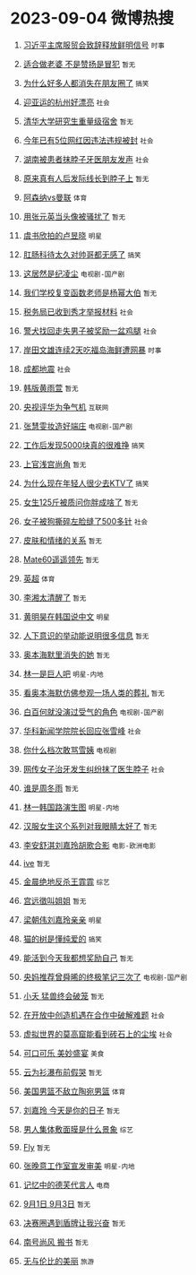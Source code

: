 # 2023-09-04 微博热搜 
1. [习近平主席服贸会致辞释放鲜明信号](https://m.weibo.cn/search?containerid=100103type%3D1%26t%3D10%26q%3D%23%E4%B9%A0%E8%BF%91%E5%B9%B3%E4%B8%BB%E5%B8%AD%E6%9C%8D%E8%B4%B8%E4%BC%9A%E8%87%B4%E8%BE%9E%E9%87%8A%E6%94%BE%E9%B2%9C%E6%98%8E%E4%BF%A1%E5%8F%B7%23&stream_entry_id=51&isnewpage=1&extparam=seat%3D1%26filter_type%3Drealtimehot%26dgr%3D0%26pos%3D0%26stream_entry_id%3D51%26c_type%3D51%26cate%3D10103%26display_time%3D1693765250%26pre_seqid%3D169376525073202721695&luicode=10000011&lfid=106003type%3D25%26t%3D3%26disable_hot%3D1%26filter_type%3Drealtimehot) `时事` 

2. [适合做老婆 不是赞扬是冒犯](https://m.weibo.cn/search?containerid=100103type%3D1%26t%3D10%26q%3D%E9%80%82%E5%90%88%E5%81%9A%E8%80%81%E5%A9%86+%E4%B8%8D%E6%98%AF%E8%B5%9E%E6%89%AC%E6%98%AF%E5%86%92%E7%8A%AF&stream_entry_id=31&isnewpage=1&extparam=seat%3D1%26filter_type%3Drealtimehot%26lcate%3D5001%26realpos%3D1%26c_type%3D31%26q%3D%25E9%2580%2582%25E5%2590%2588%25E5%2581%259A%25E8%2580%2581%25E5%25A9%2586%2520%25E4%25B8%258D%25E6%2598%25AF%25E8%25B5%259E%25E6%2589%25AC%25E6%2598%25AF%25E5%2586%2592%25E7%258A%25AF%26cate%3D5001%26dgr%3D0%26flag%3D2%26stream_entry_id%3D31%26pos%3D0%26band_rank%3D1%26display_time%3D1693765250%26pre_seqid%3D169376525073202721695&luicode=10000011&lfid=106003type%3D25%26t%3D3%26disable_hot%3D1%26filter_type%3Drealtimehot) `暂无` 

3. [为什么好多人都消失在朋友圈了](https://m.weibo.cn/search?containerid=100103type%3D1%26t%3D10%26q%3D%23%E4%B8%BA%E4%BB%80%E4%B9%88%E5%A5%BD%E5%A4%9A%E4%BA%BA%E9%83%BD%E6%B6%88%E5%A4%B1%E5%9C%A8%E6%9C%8B%E5%8F%8B%E5%9C%88%E4%BA%86%23&stream_entry_id=31&isnewpage=1&extparam=seat%3D1%26filter_type%3Drealtimehot%26lcate%3D5001%26realpos%3D2%26c_type%3D31%26q%3D%2523%25E4%25B8%25BA%25E4%25BB%2580%25E4%25B9%2588%25E5%25A5%25BD%25E5%25A4%259A%25E4%25BA%25BA%25E9%2583%25BD%25E6%25B6%2588%25E5%25A4%25B1%25E5%259C%25A8%25E6%259C%258B%25E5%258F%258B%25E5%259C%2588%25E4%25BA%2586%2523%26cate%3D5001%26dgr%3D0%26flag%3D2%26stream_entry_id%3D31%26pos%3D1%26band_rank%3D2%26display_time%3D1693765250%26pre_seqid%3D169376525073202721695&luicode=10000011&lfid=106003type%3D25%26t%3D3%26disable_hot%3D1%26filter_type%3Drealtimehot) `搞笑` 

4. [迎亚运的杭州好漂亮](https://m.weibo.cn/search?containerid=100103type%3D1%26t%3D10%26q%3D%23%E8%BF%8E%E4%BA%9A%E8%BF%90%E7%9A%84%E6%9D%AD%E5%B7%9E%E5%A5%BD%E6%BC%82%E4%BA%AE%23&stream_entry_id=31&isnewpage=1&extparam=seat%3D1%26filter_type%3Drealtimehot%26lcate%3D5001%26realpos%3D3%26c_type%3D31%26q%3D%2523%25E8%25BF%258E%25E4%25BA%259A%25E8%25BF%2590%25E7%259A%2584%25E6%259D%25AD%25E5%25B7%259E%25E5%25A5%25BD%25E6%25BC%2582%25E4%25BA%25AE%2523%26cate%3D5001%26dgr%3D0%26flag%3D0%26stream_entry_id%3D31%26pos%3D2%26band_rank%3D3%26display_time%3D1693765250%26pre_seqid%3D169376525073202721695&luicode=10000011&lfid=106003type%3D25%26t%3D3%26disable_hot%3D1%26filter_type%3Drealtimehot) `社会` 

5. [清华大学研究生重量级宿舍](https://m.weibo.cn/search?containerid=100103type%3D1%26t%3D10%26q%3D%E6%B8%85%E5%8D%8E%E5%A4%A7%E5%AD%A6%E7%A0%94%E7%A9%B6%E7%94%9F%E9%87%8D%E9%87%8F%E7%BA%A7%E5%AE%BF%E8%88%8D&stream_entry_id=31&isnewpage=1&extparam=seat%3D1%26filter_type%3Drealtimehot%26lcate%3D5001%26realpos%3D4%26c_type%3D31%26q%3D%25E6%25B8%2585%25E5%258D%258E%25E5%25A4%25A7%25E5%25AD%25A6%25E7%25A0%2594%25E7%25A9%25B6%25E7%2594%259F%25E9%2587%258D%25E9%2587%258F%25E7%25BA%25A7%25E5%25AE%25BF%25E8%2588%258D%26cate%3D5001%26dgr%3D0%26flag%3D0%26stream_entry_id%3D31%26pos%3D3%26band_rank%3D4%26display_time%3D1693765250%26pre_seqid%3D169376525073202721695&luicode=10000011&lfid=106003type%3D25%26t%3D3%26disable_hot%3D1%26filter_type%3Drealtimehot) `暂无` 

6. [今年已有5位网红因违法违规被封](https://m.weibo.cn/search?containerid=100103type%3D1%26t%3D10%26q%3D%23%E4%BB%8A%E5%B9%B4%E5%B7%B2%E6%9C%895%E4%BD%8D%E7%BD%91%E7%BA%A2%E5%9B%A0%E8%BF%9D%E6%B3%95%E8%BF%9D%E8%A7%84%E8%A2%AB%E5%B0%81%23&stream_entry_id=31&isnewpage=1&extparam=seat%3D1%26filter_type%3Drealtimehot%26lcate%3D5001%26realpos%3D5%26c_type%3D31%26q%3D%2523%25E4%25BB%258A%25E5%25B9%25B4%25E5%25B7%25B2%25E6%259C%25895%25E4%25BD%258D%25E7%25BD%2591%25E7%25BA%25A2%25E5%259B%25A0%25E8%25BF%259D%25E6%25B3%2595%25E8%25BF%259D%25E8%25A7%2584%25E8%25A2%25AB%25E5%25B0%2581%2523%26cate%3D5001%26dgr%3D0%26flag%3D2%26stream_entry_id%3D31%26pos%3D4%26band_rank%3D5%26display_time%3D1693765250%26pre_seqid%3D169376525073202721695&luicode=10000011&lfid=106003type%3D25%26t%3D3%26disable_hot%3D1%26filter_type%3Drealtimehot) `社会` 

7. [湖南被患者抹脖子牙医朋友发声](https://m.weibo.cn/search?containerid=100103type%3D1%26t%3D10%26q%3D%23%E6%B9%96%E5%8D%97%E8%A2%AB%E6%82%A3%E8%80%85%E6%8A%B9%E8%84%96%E5%AD%90%E7%89%99%E5%8C%BB%E6%9C%8B%E5%8F%8B%E5%8F%91%E5%A3%B0%23&stream_entry_id=31&isnewpage=1&extparam=seat%3D1%26filter_type%3Drealtimehot%26lcate%3D5001%26realpos%3D6%26c_type%3D31%26q%3D%2523%25E6%25B9%2596%25E5%258D%2597%25E8%25A2%25AB%25E6%2582%25A3%25E8%2580%2585%25E6%258A%25B9%25E8%2584%2596%25E5%25AD%2590%25E7%2589%2599%25E5%258C%25BB%25E6%259C%258B%25E5%258F%258B%25E5%258F%2591%25E5%25A3%25B0%2523%26cate%3D5001%26dgr%3D0%26flag%3D0%26stream_entry_id%3D31%26pos%3D5%26band_rank%3D6%26display_time%3D1693765250%26pre_seqid%3D169376525073202721695&luicode=10000011&lfid=106003type%3D25%26t%3D3%26disable_hot%3D1%26filter_type%3Drealtimehot) `社会` 

8. [原来真有人后发际线长到脖子上](https://m.weibo.cn/search?containerid=100103type%3D1%26t%3D10%26q%3D%E5%8E%9F%E6%9D%A5%E7%9C%9F%E6%9C%89%E4%BA%BA%E5%90%8E%E5%8F%91%E9%99%85%E7%BA%BF%E9%95%BF%E5%88%B0%E8%84%96%E5%AD%90%E4%B8%8A&stream_entry_id=31&isnewpage=1&extparam=seat%3D1%26filter_type%3Drealtimehot%26lcate%3D5001%26realpos%3D7%26c_type%3D31%26q%3D%25E5%258E%259F%25E6%259D%25A5%25E7%259C%259F%25E6%259C%2589%25E4%25BA%25BA%25E5%2590%258E%25E5%258F%2591%25E9%2599%2585%25E7%25BA%25BF%25E9%2595%25BF%25E5%2588%25B0%25E8%2584%2596%25E5%25AD%2590%25E4%25B8%258A%26cate%3D5001%26dgr%3D0%26flag%3D0%26stream_entry_id%3D31%26pos%3D6%26band_rank%3D7%26display_time%3D1693765250%26pre_seqid%3D169376525073202721695&luicode=10000011&lfid=106003type%3D25%26t%3D3%26disable_hot%3D1%26filter_type%3Drealtimehot) `暂无` 

9. [阿森纳vs曼联](https://m.weibo.cn/search?containerid=100103type%3D1%26t%3D10%26q%3D%23%E9%98%BF%E6%A3%AE%E7%BA%B3vs%E6%9B%BC%E8%81%94%23&stream_entry_id=31&isnewpage=1&extparam=seat%3D1%26filter_type%3Drealtimehot%26lcate%3D5001%26realpos%3D8%26c_type%3D31%26q%3D%2523%25E9%2598%25BF%25E6%25A3%25AE%25E7%25BA%25B3vs%25E6%259B%25BC%25E8%2581%2594%2523%26cate%3D5001%26dgr%3D0%26flag%3D16%26stream_entry_id%3D31%26pos%3D7%26band_rank%3D8%26display_time%3D1693765250%26pre_seqid%3D169376525073202721695&luicode=10000011&lfid=106003type%3D25%26t%3D3%26disable_hot%3D1%26filter_type%3Drealtimehot) `体育` 

10. [用张元英当头像被骚扰了](https://m.weibo.cn/search?containerid=100103type%3D1%26t%3D10%26q%3D%E7%94%A8%E5%BC%A0%E5%85%83%E8%8B%B1%E5%BD%93%E5%A4%B4%E5%83%8F%E8%A2%AB%E9%AA%9A%E6%89%B0%E4%BA%86&stream_entry_id=31&isnewpage=1&extparam=seat%3D1%26filter_type%3Drealtimehot%26lcate%3D5001%26realpos%3D9%26c_type%3D31%26q%3D%25E7%2594%25A8%25E5%25BC%25A0%25E5%2585%2583%25E8%258B%25B1%25E5%25BD%2593%25E5%25A4%25B4%25E5%2583%258F%25E8%25A2%25AB%25E9%25AA%259A%25E6%2589%25B0%25E4%25BA%2586%26cate%3D5001%26dgr%3D0%26flag%3D0%26stream_entry_id%3D31%26pos%3D8%26band_rank%3D9%26display_time%3D1693765250%26pre_seqid%3D169376525073202721695&luicode=10000011&lfid=106003type%3D25%26t%3D3%26disable_hot%3D1%26filter_type%3Drealtimehot) `暂无` 

11. [虞书欣拍的卢昱晓](https://m.weibo.cn/search?containerid=100103type%3D1%26t%3D10%26q%3D%23%E8%99%9E%E4%B9%A6%E6%AC%A3%E6%8B%8D%E7%9A%84%E5%8D%A2%E6%98%B1%E6%99%93%23&stream_entry_id=31&isnewpage=1&extparam=seat%3D1%26filter_type%3Drealtimehot%26lcate%3D5001%26realpos%3D10%26c_type%3D31%26q%3D%2523%25E8%2599%259E%25E4%25B9%25A6%25E6%25AC%25A3%25E6%258B%258D%25E7%259A%2584%25E5%258D%25A2%25E6%2598%25B1%25E6%2599%2593%2523%26cate%3D5001%26dgr%3D0%26flag%3D0%26stream_entry_id%3D31%26pos%3D9%26band_rank%3D10%26display_time%3D1693765250%26pre_seqid%3D169376525073202721695&luicode=10000011&lfid=106003type%3D25%26t%3D3%26disable_hot%3D1%26filter_type%3Drealtimehot) `明星` 

12. [肛肠科待太久对帅哥都无感了](https://m.weibo.cn/search?containerid=100103type%3D1%26t%3D10%26q%3D%23%E8%82%9B%E8%82%A0%E7%A7%91%E5%BE%85%E5%A4%AA%E4%B9%85%E5%AF%B9%E5%B8%85%E5%93%A5%E9%83%BD%E6%97%A0%E6%84%9F%E4%BA%86%23&stream_entry_id=31&isnewpage=1&extparam=seat%3D1%26filter_type%3Drealtimehot%26lcate%3D5001%26realpos%3D11%26c_type%3D31%26q%3D%2523%25E8%2582%259B%25E8%2582%25A0%25E7%25A7%2591%25E5%25BE%2585%25E5%25A4%25AA%25E4%25B9%2585%25E5%25AF%25B9%25E5%25B8%2585%25E5%2593%25A5%25E9%2583%25BD%25E6%2597%25A0%25E6%2584%259F%25E4%25BA%2586%2523%26cate%3D5001%26dgr%3D0%26flag%3D2%26stream_entry_id%3D31%26pos%3D10%26band_rank%3D11%26display_time%3D1693765250%26pre_seqid%3D169376525073202721695&luicode=10000011&lfid=106003type%3D25%26t%3D3%26disable_hot%3D1%26filter_type%3Drealtimehot) `搞笑` 

13. [这居然是纪凌尘](https://m.weibo.cn/search?containerid=100103type%3D1%26t%3D10%26q%3D%23%E8%BF%99%E5%B1%85%E7%84%B6%E6%98%AF%E7%BA%AA%E5%87%8C%E5%B0%98%23&stream_entry_id=31&isnewpage=1&extparam=seat%3D1%26filter_type%3Drealtimehot%26lcate%3D5001%26realpos%3D12%26c_type%3D31%26q%3D%2523%25E8%25BF%2599%25E5%25B1%2585%25E7%2584%25B6%25E6%2598%25AF%25E7%25BA%25AA%25E5%2587%258C%25E5%25B0%2598%2523%26cate%3D5001%26dgr%3D0%26flag%3D2%26stream_entry_id%3D31%26pos%3D11%26band_rank%3D12%26display_time%3D1693765250%26pre_seqid%3D169376525073202721695&luicode=10000011&lfid=106003type%3D25%26t%3D3%26disable_hot%3D1%26filter_type%3Drealtimehot) `电视剧-国产剧` 

14. [我们学校复变函数老师是杨幂大伯](https://m.weibo.cn/search?containerid=100103type%3D1%26t%3D10%26q%3D%E6%88%91%E4%BB%AC%E5%AD%A6%E6%A0%A1%E5%A4%8D%E5%8F%98%E5%87%BD%E6%95%B0%E8%80%81%E5%B8%88%E6%98%AF%E6%9D%A8%E5%B9%82%E5%A4%A7%E4%BC%AF&stream_entry_id=31&isnewpage=1&extparam=seat%3D1%26filter_type%3Drealtimehot%26lcate%3D5001%26realpos%3D13%26c_type%3D31%26q%3D%25E6%2588%2591%25E4%25BB%25AC%25E5%25AD%25A6%25E6%25A0%25A1%25E5%25A4%258D%25E5%258F%2598%25E5%2587%25BD%25E6%2595%25B0%25E8%2580%2581%25E5%25B8%2588%25E6%2598%25AF%25E6%259D%25A8%25E5%25B9%2582%25E5%25A4%25A7%25E4%25BC%25AF%26cate%3D5001%26dgr%3D0%26flag%3D2%26stream_entry_id%3D31%26pos%3D12%26band_rank%3D13%26display_time%3D1693765250%26pre_seqid%3D169376525073202721695&luicode=10000011&lfid=106003type%3D25%26t%3D3%26disable_hot%3D1%26filter_type%3Drealtimehot) `暂无` 

15. [税务局已收到秀才举报材料](https://m.weibo.cn/search?containerid=100103type%3D1%26t%3D10%26q%3D%23%E7%A8%8E%E5%8A%A1%E5%B1%80%E5%B7%B2%E6%94%B6%E5%88%B0%E7%A7%80%E6%89%8D%E4%B8%BE%E6%8A%A5%E6%9D%90%E6%96%99%23&stream_entry_id=31&isnewpage=1&extparam=seat%3D1%26filter_type%3Drealtimehot%26lcate%3D5001%26realpos%3D14%26c_type%3D31%26q%3D%2523%25E7%25A8%258E%25E5%258A%25A1%25E5%25B1%2580%25E5%25B7%25B2%25E6%2594%25B6%25E5%2588%25B0%25E7%25A7%2580%25E6%2589%258D%25E4%25B8%25BE%25E6%258A%25A5%25E6%259D%2590%25E6%2596%2599%2523%26cate%3D5001%26dgr%3D0%26flag%3D0%26stream_entry_id%3D31%26pos%3D13%26band_rank%3D14%26display_time%3D1693765250%26pre_seqid%3D169376525073202721695&luicode=10000011&lfid=106003type%3D25%26t%3D3%26disable_hot%3D1%26filter_type%3Drealtimehot) `社会` 

16. [警犬找回走失男子被奖励一盆鸡腿](https://m.weibo.cn/search?containerid=100103type%3D1%26t%3D10%26q%3D%23%E8%AD%A6%E7%8A%AC%E6%89%BE%E5%9B%9E%E8%B5%B0%E5%A4%B1%E7%94%B7%E5%AD%90%E8%A2%AB%E5%A5%96%E5%8A%B1%E4%B8%80%E7%9B%86%E9%B8%A1%E8%85%BF%23&stream_entry_id=31&isnewpage=1&extparam=seat%3D1%26filter_type%3Drealtimehot%26lcate%3D5001%26realpos%3D15%26c_type%3D31%26q%3D%2523%25E8%25AD%25A6%25E7%258A%25AC%25E6%2589%25BE%25E5%259B%259E%25E8%25B5%25B0%25E5%25A4%25B1%25E7%2594%25B7%25E5%25AD%2590%25E8%25A2%25AB%25E5%25A5%2596%25E5%258A%25B1%25E4%25B8%2580%25E7%259B%2586%25E9%25B8%25A1%25E8%2585%25BF%2523%26cate%3D5001%26dgr%3D0%26flag%3D32768%26stream_entry_id%3D31%26pos%3D14%26band_rank%3D15%26display_time%3D1693765250%26pre_seqid%3D169376525073202721695&luicode=10000011&lfid=106003type%3D25%26t%3D3%26disable_hot%3D1%26filter_type%3Drealtimehot) `社会` 

17. [岸田文雄连续2天吃福岛海鲜遭网暴](https://m.weibo.cn/search?containerid=100103type%3D1%26t%3D10%26q%3D%23%E5%B2%B8%E7%94%B0%E6%96%87%E9%9B%84%E8%BF%9E%E7%BB%AD2%E5%A4%A9%E5%90%83%E7%A6%8F%E5%B2%9B%E6%B5%B7%E9%B2%9C%E9%81%AD%E7%BD%91%E6%9A%B4%23&stream_entry_id=31&isnewpage=1&extparam=seat%3D1%26filter_type%3Drealtimehot%26lcate%3D5001%26realpos%3D16%26c_type%3D31%26q%3D%2523%25E5%25B2%25B8%25E7%2594%25B0%25E6%2596%2587%25E9%259B%2584%25E8%25BF%259E%25E7%25BB%25AD2%25E5%25A4%25A9%25E5%2590%2583%25E7%25A6%258F%25E5%25B2%259B%25E6%25B5%25B7%25E9%25B2%259C%25E9%2581%25AD%25E7%25BD%2591%25E6%259A%25B4%2523%26cate%3D5001%26dgr%3D0%26flag%3D0%26stream_entry_id%3D31%26pos%3D15%26band_rank%3D16%26display_time%3D1693765250%26pre_seqid%3D169376525073202721695&luicode=10000011&lfid=106003type%3D25%26t%3D3%26disable_hot%3D1%26filter_type%3Drealtimehot) `时事` 

18. [成都地震](https://m.weibo.cn/search?containerid=100103type%3D1%26t%3D10%26q%3D%E6%88%90%E9%83%BD%E5%9C%B0%E9%9C%87&stream_entry_id=31&isnewpage=1&extparam=seat%3D1%26filter_type%3Drealtimehot%26lcate%3D5001%26realpos%3D17%26c_type%3D31%26q%3D%25E6%2588%2590%25E9%2583%25BD%25E5%259C%25B0%25E9%259C%2587%26cate%3D5001%26dgr%3D0%26flag%3D0%26stream_entry_id%3D31%26pos%3D16%26band_rank%3D17%26display_time%3D1693765250%26pre_seqid%3D169376525073202721695&luicode=10000011&lfid=106003type%3D25%26t%3D3%26disable_hot%3D1%26filter_type%3Drealtimehot) `社会` 

19. [韩版黄雨萱](https://m.weibo.cn/search?containerid=100103type%3D1%26t%3D10%26q%3D%E9%9F%A9%E7%89%88%E9%BB%84%E9%9B%A8%E8%90%B1&stream_entry_id=31&isnewpage=1&extparam=seat%3D1%26filter_type%3Drealtimehot%26lcate%3D5001%26realpos%3D18%26c_type%3D31%26q%3D%25E9%259F%25A9%25E7%2589%2588%25E9%25BB%2584%25E9%259B%25A8%25E8%2590%25B1%26cate%3D5001%26dgr%3D0%26flag%3D0%26stream_entry_id%3D31%26pos%3D17%26band_rank%3D18%26display_time%3D1693765250%26pre_seqid%3D169376525073202721695&luicode=10000011&lfid=106003type%3D25%26t%3D3%26disable_hot%3D1%26filter_type%3Drealtimehot) `暂无` 

20. [央视评华为争气机](https://m.weibo.cn/search?containerid=100103type%3D1%26t%3D10%26q%3D%23%E5%A4%AE%E8%A7%86%E8%AF%84%E5%8D%8E%E4%B8%BA%E4%BA%89%E6%B0%94%E6%9C%BA%23&stream_entry_id=31&isnewpage=1&extparam=seat%3D1%26filter_type%3Drealtimehot%26lcate%3D5001%26realpos%3D19%26c_type%3D31%26q%3D%2523%25E5%25A4%25AE%25E8%25A7%2586%25E8%25AF%2584%25E5%258D%258E%25E4%25B8%25BA%25E4%25BA%2589%25E6%25B0%2594%25E6%259C%25BA%2523%26cate%3D5001%26dgr%3D0%26flag%3D0%26stream_entry_id%3D31%26pos%3D18%26band_rank%3D19%26display_time%3D1693765250%26pre_seqid%3D169376525073202721695&luicode=10000011&lfid=106003type%3D25%26t%3D3%26disable_hot%3D1%26filter_type%3Drealtimehot) `互联网` 

21. [张慧雯妆造好端庄](https://m.weibo.cn/search?containerid=100103type%3D1%26t%3D10%26q%3D%23%E5%BC%A0%E6%85%A7%E9%9B%AF%E5%A6%86%E9%80%A0%E5%A5%BD%E7%AB%AF%E5%BA%84%23&stream_entry_id=31&isnewpage=1&extparam=seat%3D1%26filter_type%3Drealtimehot%26lcate%3D5001%26realpos%3D20%26c_type%3D31%26q%3D%2523%25E5%25BC%25A0%25E6%2585%25A7%25E9%259B%25AF%25E5%25A6%2586%25E9%2580%25A0%25E5%25A5%25BD%25E7%25AB%25AF%25E5%25BA%2584%2523%26cate%3D5001%26dgr%3D0%26flag%3D0%26stream_entry_id%3D31%26pos%3D19%26band_rank%3D20%26display_time%3D1693765250%26pre_seqid%3D169376525073202721695&luicode=10000011&lfid=106003type%3D25%26t%3D3%26disable_hot%3D1%26filter_type%3Drealtimehot) `电视剧-国产剧` 

22. [工作后发现5000块真的很难挣](https://m.weibo.cn/search?containerid=100103type%3D1%26t%3D10%26q%3D%23%E5%B7%A5%E4%BD%9C%E5%90%8E%E5%8F%91%E7%8E%B05000%E5%9D%97%E7%9C%9F%E7%9A%84%E5%BE%88%E9%9A%BE%E6%8C%A3%23&stream_entry_id=31&isnewpage=1&extparam=seat%3D1%26filter_type%3Drealtimehot%26lcate%3D5001%26realpos%3D21%26c_type%3D31%26q%3D%2523%25E5%25B7%25A5%25E4%25BD%259C%25E5%2590%258E%25E5%258F%2591%25E7%258E%25B05000%25E5%259D%2597%25E7%259C%259F%25E7%259A%2584%25E5%25BE%2588%25E9%259A%25BE%25E6%258C%25A3%2523%26cate%3D5001%26dgr%3D0%26flag%3D0%26stream_entry_id%3D31%26pos%3D20%26band_rank%3D21%26display_time%3D1693765250%26pre_seqid%3D169376525073202721695&luicode=10000011&lfid=106003type%3D25%26t%3D3%26disable_hot%3D1%26filter_type%3Drealtimehot) `搞笑` 

23. [上官浅宫尚角](https://m.weibo.cn/search?containerid=100103type%3D1%26t%3D10%26q%3D%23%E4%B8%8A%E5%AE%98%E6%B5%85%E5%AE%AB%E5%B0%9A%E8%A7%92%23&stream_entry_id=31&isnewpage=1&extparam=seat%3D1%26filter_type%3Drealtimehot%26lcate%3D5001%26realpos%3D22%26c_type%3D31%26q%3D%2523%25E4%25B8%258A%25E5%25AE%2598%25E6%25B5%2585%25E5%25AE%25AB%25E5%25B0%259A%25E8%25A7%2592%2523%26cate%3D5001%26dgr%3D0%26flag%3D1%26stream_entry_id%3D31%26pos%3D21%26band_rank%3D22%26display_time%3D1693765250%26pre_seqid%3D169376525073202721695&luicode=10000011&lfid=106003type%3D25%26t%3D3%26disable_hot%3D1%26filter_type%3Drealtimehot) `暂无` 

24. [为什么现在年轻人很少去KTV了](https://m.weibo.cn/search?containerid=100103type%3D1%26t%3D10%26q%3D%23%E4%B8%BA%E4%BB%80%E4%B9%88%E7%8E%B0%E5%9C%A8%E5%B9%B4%E8%BD%BB%E4%BA%BA%E5%BE%88%E5%B0%91%E5%8E%BBKTV%E4%BA%86%23&stream_entry_id=31&isnewpage=1&extparam=seat%3D1%26filter_type%3Drealtimehot%26lcate%3D5001%26realpos%3D23%26c_type%3D31%26q%3D%2523%25E4%25B8%25BA%25E4%25BB%2580%25E4%25B9%2588%25E7%258E%25B0%25E5%259C%25A8%25E5%25B9%25B4%25E8%25BD%25BB%25E4%25BA%25BA%25E5%25BE%2588%25E5%25B0%2591%25E5%258E%25BBKTV%25E4%25BA%2586%2523%26cate%3D5001%26dgr%3D0%26flag%3D0%26stream_entry_id%3D31%26pos%3D22%26band_rank%3D23%26display_time%3D1693765250%26pre_seqid%3D169376525073202721695&luicode=10000011&lfid=106003type%3D25%26t%3D3%26disable_hot%3D1%26filter_type%3Drealtimehot) `搞笑` 

25. [女生125斤被质问你胖成啥了](https://m.weibo.cn/search?containerid=100103type%3D1%26t%3D10%26q%3D%E5%A5%B3%E7%94%9F125%E6%96%A4%E8%A2%AB%E8%B4%A8%E9%97%AE%E4%BD%A0%E8%83%96%E6%88%90%E5%95%A5%E4%BA%86&stream_entry_id=31&isnewpage=1&extparam=seat%3D1%26filter_type%3Drealtimehot%26lcate%3D5001%26realpos%3D24%26c_type%3D31%26q%3D%25E5%25A5%25B3%25E7%2594%259F125%25E6%2596%25A4%25E8%25A2%25AB%25E8%25B4%25A8%25E9%2597%25AE%25E4%25BD%25A0%25E8%2583%2596%25E6%2588%2590%25E5%2595%25A5%25E4%25BA%2586%26cate%3D5001%26dgr%3D0%26flag%3D0%26stream_entry_id%3D31%26pos%3D23%26band_rank%3D24%26display_time%3D1693765250%26pre_seqid%3D169376525073202721695&luicode=10000011&lfid=106003type%3D25%26t%3D3%26disable_hot%3D1%26filter_type%3Drealtimehot) `暂无` 

26. [女子被狗撕碎左脸缝了500多针](https://m.weibo.cn/search?containerid=100103type%3D1%26t%3D10%26q%3D%23%E5%A5%B3%E5%AD%90%E8%A2%AB%E7%8B%97%E6%92%95%E7%A2%8E%E5%B7%A6%E8%84%B8%E7%BC%9D%E4%BA%86500%E5%A4%9A%E9%92%88%23&stream_entry_id=31&isnewpage=1&extparam=seat%3D1%26filter_type%3Drealtimehot%26lcate%3D5001%26realpos%3D25%26c_type%3D31%26q%3D%2523%25E5%25A5%25B3%25E5%25AD%2590%25E8%25A2%25AB%25E7%258B%2597%25E6%2592%2595%25E7%25A2%258E%25E5%25B7%25A6%25E8%2584%25B8%25E7%25BC%259D%25E4%25BA%2586500%25E5%25A4%259A%25E9%2592%2588%2523%26cate%3D5001%26dgr%3D0%26flag%3D0%26stream_entry_id%3D31%26pos%3D24%26band_rank%3D25%26display_time%3D1693765250%26pre_seqid%3D169376525073202721695&luicode=10000011&lfid=106003type%3D25%26t%3D3%26disable_hot%3D1%26filter_type%3Drealtimehot) `社会` 

27. [皮肤和情绪的关系](https://m.weibo.cn/search?containerid=100103type%3D1%26t%3D10%26q%3D%E7%9A%AE%E8%82%A4%E5%92%8C%E6%83%85%E7%BB%AA%E7%9A%84%E5%85%B3%E7%B3%BB&stream_entry_id=31&isnewpage=1&extparam=seat%3D1%26filter_type%3Drealtimehot%26lcate%3D5001%26realpos%3D26%26c_type%3D31%26q%3D%25E7%259A%25AE%25E8%2582%25A4%25E5%2592%258C%25E6%2583%2585%25E7%25BB%25AA%25E7%259A%2584%25E5%2585%25B3%25E7%25B3%25BB%26cate%3D5001%26dgr%3D0%26flag%3D0%26stream_entry_id%3D31%26pos%3D25%26band_rank%3D26%26display_time%3D1693765250%26pre_seqid%3D169376525073202721695&luicode=10000011&lfid=106003type%3D25%26t%3D3%26disable_hot%3D1%26filter_type%3Drealtimehot) `暂无` 

28. [Mate60遥遥领先](https://m.weibo.cn/search?containerid=100103type%3D1%26t%3D10%26q%3D%23Mate60%E9%81%A5%E9%81%A5%E9%A2%86%E5%85%88%23&stream_entry_id=31&isnewpage=1&extparam=seat%3D1%26filter_type%3Drealtimehot%26lcate%3D5001%26realpos%3D27%26c_type%3D31%26q%3D%2523Mate60%25E9%2581%25A5%25E9%2581%25A5%25E9%25A2%2586%25E5%2585%2588%2523%26cate%3D5001%26dgr%3D0%26flag%3D0%26stream_entry_id%3D31%26pos%3D26%26band_rank%3D27%26display_time%3D1693765250%26pre_seqid%3D169376525073202721695&luicode=10000011&lfid=106003type%3D25%26t%3D3%26disable_hot%3D1%26filter_type%3Drealtimehot) `暂无` 

29. [英超](https://m.weibo.cn/search?containerid=100103type%3D1%26t%3D10%26q%3D%E8%8B%B1%E8%B6%85&stream_entry_id=31&isnewpage=1&extparam=seat%3D1%26filter_type%3Drealtimehot%26lcate%3D5001%26realpos%3D28%26c_type%3D31%26q%3D%25E8%258B%25B1%25E8%25B6%2585%26cate%3D5001%26dgr%3D0%26flag%3D1%26stream_entry_id%3D31%26pos%3D27%26band_rank%3D28%26display_time%3D1693765250%26pre_seqid%3D169376525073202721695&luicode=10000011&lfid=106003type%3D25%26t%3D3%26disable_hot%3D1%26filter_type%3Drealtimehot) `体育` 

30. [李湘太清醒了](https://m.weibo.cn/search?containerid=100103type%3D1%26t%3D10%26q%3D%E6%9D%8E%E6%B9%98%E5%A4%AA%E6%B8%85%E9%86%92%E4%BA%86&stream_entry_id=31&isnewpage=1&extparam=seat%3D1%26filter_type%3Drealtimehot%26lcate%3D5001%26realpos%3D29%26c_type%3D31%26q%3D%25E6%259D%258E%25E6%25B9%2598%25E5%25A4%25AA%25E6%25B8%2585%25E9%2586%2592%25E4%25BA%2586%26cate%3D5001%26dgr%3D0%26flag%3D0%26stream_entry_id%3D31%26pos%3D28%26band_rank%3D29%26display_time%3D1693765250%26pre_seqid%3D169376525073202721695&luicode=10000011&lfid=106003type%3D25%26t%3D3%26disable_hot%3D1%26filter_type%3Drealtimehot) `暂无` 

31. [黄明昊在韩国说中文](https://m.weibo.cn/search?containerid=100103type%3D1%26t%3D10%26q%3D%23%E9%BB%84%E6%98%8E%E6%98%8A%E5%9C%A8%E9%9F%A9%E5%9B%BD%E8%AF%B4%E4%B8%AD%E6%96%87%23&stream_entry_id=31&isnewpage=1&extparam=seat%3D1%26filter_type%3Drealtimehot%26lcate%3D5001%26realpos%3D30%26c_type%3D31%26q%3D%2523%25E9%25BB%2584%25E6%2598%258E%25E6%2598%258A%25E5%259C%25A8%25E9%259F%25A9%25E5%259B%25BD%25E8%25AF%25B4%25E4%25B8%25AD%25E6%2596%2587%2523%26cate%3D5001%26dgr%3D0%26flag%3D0%26stream_entry_id%3D31%26pos%3D29%26band_rank%3D30%26display_time%3D1693765250%26pre_seqid%3D169376525073202721695&luicode=10000011&lfid=106003type%3D25%26t%3D3%26disable_hot%3D1%26filter_type%3Drealtimehot) `明星` 

32. [人下意识的举动能说明很多信息](https://m.weibo.cn/search?containerid=100103type%3D1%26t%3D10%26q%3D%E4%BA%BA%E4%B8%8B%E6%84%8F%E8%AF%86%E7%9A%84%E4%B8%BE%E5%8A%A8%E8%83%BD%E8%AF%B4%E6%98%8E%E5%BE%88%E5%A4%9A%E4%BF%A1%E6%81%AF&stream_entry_id=31&isnewpage=1&extparam=seat%3D1%26filter_type%3Drealtimehot%26lcate%3D5001%26realpos%3D31%26c_type%3D31%26q%3D%25E4%25BA%25BA%25E4%25B8%258B%25E6%2584%258F%25E8%25AF%2586%25E7%259A%2584%25E4%25B8%25BE%25E5%258A%25A8%25E8%2583%25BD%25E8%25AF%25B4%25E6%2598%258E%25E5%25BE%2588%25E5%25A4%259A%25E4%25BF%25A1%25E6%2581%25AF%26cate%3D5001%26dgr%3D0%26flag%3D1%26stream_entry_id%3D31%26pos%3D30%26band_rank%3D31%26display_time%3D1693765250%26pre_seqid%3D169376525073202721695&luicode=10000011&lfid=106003type%3D25%26t%3D3%26disable_hot%3D1%26filter_type%3Drealtimehot) `暂无` 

33. [奥本海默里消失的她](https://m.weibo.cn/search?containerid=100103type%3D1%26t%3D10%26q%3D%E5%A5%A5%E6%9C%AC%E6%B5%B7%E9%BB%98%E9%87%8C%E6%B6%88%E5%A4%B1%E7%9A%84%E5%A5%B9&stream_entry_id=31&isnewpage=1&extparam=seat%3D1%26filter_type%3Drealtimehot%26lcate%3D5001%26realpos%3D32%26c_type%3D31%26q%3D%25E5%25A5%25A5%25E6%259C%25AC%25E6%25B5%25B7%25E9%25BB%2598%25E9%2587%258C%25E6%25B6%2588%25E5%25A4%25B1%25E7%259A%2584%25E5%25A5%25B9%26cate%3D5001%26dgr%3D0%26flag%3D0%26stream_entry_id%3D31%26pos%3D31%26band_rank%3D32%26display_time%3D1693765250%26pre_seqid%3D169376525073202721695&luicode=10000011&lfid=106003type%3D25%26t%3D3%26disable_hot%3D1%26filter_type%3Drealtimehot) `暂无` 

34. [林一是巨人吧](https://m.weibo.cn/search?containerid=100103type%3D1%26t%3D10%26q%3D%23%E6%9E%97%E4%B8%80%E6%98%AF%E5%B7%A8%E4%BA%BA%E5%90%A7%23&stream_entry_id=31&isnewpage=1&extparam=seat%3D1%26filter_type%3Drealtimehot%26lcate%3D5001%26realpos%3D33%26c_type%3D31%26q%3D%2523%25E6%259E%2597%25E4%25B8%2580%25E6%2598%25AF%25E5%25B7%25A8%25E4%25BA%25BA%25E5%2590%25A7%2523%26cate%3D5001%26dgr%3D0%26flag%3D0%26stream_entry_id%3D31%26pos%3D32%26band_rank%3D33%26display_time%3D1693765250%26pre_seqid%3D169376525073202721695&luicode=10000011&lfid=106003type%3D25%26t%3D3%26disable_hot%3D1%26filter_type%3Drealtimehot) `明星-内地` 

35. [看奥本海默仿佛参观一场人类的葬礼](https://m.weibo.cn/search?containerid=100103type%3D1%26t%3D10%26q%3D%E7%9C%8B%E5%A5%A5%E6%9C%AC%E6%B5%B7%E9%BB%98%E4%BB%BF%E4%BD%9B%E5%8F%82%E8%A7%82%E4%B8%80%E5%9C%BA%E4%BA%BA%E7%B1%BB%E7%9A%84%E8%91%AC%E7%A4%BC&stream_entry_id=31&isnewpage=1&extparam=seat%3D1%26filter_type%3Drealtimehot%26lcate%3D5001%26realpos%3D34%26c_type%3D31%26q%3D%25E7%259C%258B%25E5%25A5%25A5%25E6%259C%25AC%25E6%25B5%25B7%25E9%25BB%2598%25E4%25BB%25BF%25E4%25BD%259B%25E5%258F%2582%25E8%25A7%2582%25E4%25B8%2580%25E5%259C%25BA%25E4%25BA%25BA%25E7%25B1%25BB%25E7%259A%2584%25E8%2591%25AC%25E7%25A4%25BC%26cate%3D5001%26dgr%3D0%26flag%3D1%26stream_entry_id%3D31%26pos%3D33%26band_rank%3D34%26display_time%3D1693765250%26pre_seqid%3D169376525073202721695&luicode=10000011&lfid=106003type%3D25%26t%3D3%26disable_hot%3D1%26filter_type%3Drealtimehot) `暂无` 

36. [白百何就没演过受气的角色](https://m.weibo.cn/search?containerid=100103type%3D1%26t%3D10%26q%3D%23%E7%99%BD%E7%99%BE%E4%BD%95%E5%B0%B1%E6%B2%A1%E6%BC%94%E8%BF%87%E5%8F%97%E6%B0%94%E7%9A%84%E8%A7%92%E8%89%B2%23&stream_entry_id=31&isnewpage=1&extparam=seat%3D1%26filter_type%3Drealtimehot%26lcate%3D5001%26realpos%3D35%26c_type%3D31%26q%3D%2523%25E7%2599%25BD%25E7%2599%25BE%25E4%25BD%2595%25E5%25B0%25B1%25E6%25B2%25A1%25E6%25BC%2594%25E8%25BF%2587%25E5%258F%2597%25E6%25B0%2594%25E7%259A%2584%25E8%25A7%2592%25E8%2589%25B2%2523%26cate%3D5001%26dgr%3D0%26flag%3D0%26stream_entry_id%3D31%26pos%3D34%26band_rank%3D35%26display_time%3D1693765250%26pre_seqid%3D169376525073202721695&luicode=10000011&lfid=106003type%3D25%26t%3D3%26disable_hot%3D1%26filter_type%3Drealtimehot) `电视剧-国产剧` 

37. [华科新闻学院院长回应张雪峰](https://m.weibo.cn/search?containerid=100103type%3D1%26t%3D10%26q%3D%23%E5%8D%8E%E7%A7%91%E6%96%B0%E9%97%BB%E5%AD%A6%E9%99%A2%E9%99%A2%E9%95%BF%E5%9B%9E%E5%BA%94%E5%BC%A0%E9%9B%AA%E5%B3%B0%23&stream_entry_id=31&isnewpage=1&extparam=seat%3D1%26filter_type%3Drealtimehot%26lcate%3D5001%26realpos%3D36%26c_type%3D31%26q%3D%2523%25E5%258D%258E%25E7%25A7%2591%25E6%2596%25B0%25E9%2597%25BB%25E5%25AD%25A6%25E9%2599%25A2%25E9%2599%25A2%25E9%2595%25BF%25E5%259B%259E%25E5%25BA%2594%25E5%25BC%25A0%25E9%259B%25AA%25E5%25B3%25B0%2523%26cate%3D5001%26dgr%3D0%26flag%3D0%26stream_entry_id%3D31%26pos%3D35%26band_rank%3D36%26display_time%3D1693765250%26pre_seqid%3D169376525073202721695&luicode=10000011&lfid=106003type%3D25%26t%3D3%26disable_hot%3D1%26filter_type%3Drealtimehot) `社会` 

38. [你什么档次敢骂雪姨](https://m.weibo.cn/search?containerid=100103type%3D1%26t%3D10%26q%3D%23%E4%BD%A0%E4%BB%80%E4%B9%88%E6%A1%A3%E6%AC%A1%E6%95%A2%E9%AA%82%E9%9B%AA%E5%A7%A8%23&stream_entry_id=31&isnewpage=1&extparam=seat%3D1%26filter_type%3Drealtimehot%26lcate%3D5001%26realpos%3D37%26c_type%3D31%26q%3D%2523%25E4%25BD%25A0%25E4%25BB%2580%25E4%25B9%2588%25E6%25A1%25A3%25E6%25AC%25A1%25E6%2595%25A2%25E9%25AA%2582%25E9%259B%25AA%25E5%25A7%25A8%2523%26cate%3D5001%26dgr%3D0%26flag%3D0%26stream_entry_id%3D31%26pos%3D36%26band_rank%3D37%26display_time%3D1693765250%26pre_seqid%3D169376525073202721695&luicode=10000011&lfid=106003type%3D25%26t%3D3%26disable_hot%3D1%26filter_type%3Drealtimehot) `电视剧` 

39. [网传女子治牙发生纠纷抹了医生脖子](https://m.weibo.cn/search?containerid=100103type%3D1%26t%3D10%26q%3D%23%E7%BD%91%E4%BC%A0%E5%A5%B3%E5%AD%90%E6%B2%BB%E7%89%99%E5%8F%91%E7%94%9F%E7%BA%A0%E7%BA%B7%E6%8A%B9%E4%BA%86%E5%8C%BB%E7%94%9F%E8%84%96%E5%AD%90%23&stream_entry_id=31&isnewpage=1&extparam=seat%3D1%26filter_type%3Drealtimehot%26lcate%3D5001%26realpos%3D38%26c_type%3D31%26q%3D%2523%25E7%25BD%2591%25E4%25BC%25A0%25E5%25A5%25B3%25E5%25AD%2590%25E6%25B2%25BB%25E7%2589%2599%25E5%258F%2591%25E7%2594%259F%25E7%25BA%25A0%25E7%25BA%25B7%25E6%258A%25B9%25E4%25BA%2586%25E5%258C%25BB%25E7%2594%259F%25E8%2584%2596%25E5%25AD%2590%2523%26cate%3D5001%26dgr%3D0%26flag%3D0%26stream_entry_id%3D31%26pos%3D37%26band_rank%3D38%26display_time%3D1693765250%26pre_seqid%3D169376525073202721695&luicode=10000011&lfid=106003type%3D25%26t%3D3%26disable_hot%3D1%26filter_type%3Drealtimehot) `社会` 

40. [谁是周冬雨](https://m.weibo.cn/search?containerid=100103type%3D1%26t%3D10%26q%3D%E8%B0%81%E6%98%AF%E5%91%A8%E5%86%AC%E9%9B%A8&stream_entry_id=31&isnewpage=1&extparam=seat%3D1%26filter_type%3Drealtimehot%26lcate%3D5001%26realpos%3D39%26c_type%3D31%26q%3D%25E8%25B0%2581%25E6%2598%25AF%25E5%2591%25A8%25E5%2586%25AC%25E9%259B%25A8%26cate%3D5001%26dgr%3D0%26flag%3D0%26stream_entry_id%3D31%26pos%3D38%26band_rank%3D39%26display_time%3D1693765250%26pre_seqid%3D169376525073202721695&luicode=10000011&lfid=106003type%3D25%26t%3D3%26disable_hot%3D1%26filter_type%3Drealtimehot) `暂无` 

41. [林一韩国路演生图](https://m.weibo.cn/search?containerid=100103type%3D1%26t%3D10%26q%3D%23%E6%9E%97%E4%B8%80%E9%9F%A9%E5%9B%BD%E8%B7%AF%E6%BC%94%E7%94%9F%E5%9B%BE%23&stream_entry_id=31&isnewpage=1&extparam=seat%3D1%26filter_type%3Drealtimehot%26lcate%3D5001%26realpos%3D40%26c_type%3D31%26q%3D%2523%25E6%259E%2597%25E4%25B8%2580%25E9%259F%25A9%25E5%259B%25BD%25E8%25B7%25AF%25E6%25BC%2594%25E7%2594%259F%25E5%259B%25BE%2523%26cate%3D5001%26dgr%3D0%26flag%3D0%26stream_entry_id%3D31%26pos%3D39%26band_rank%3D40%26display_time%3D1693765250%26pre_seqid%3D169376525073202721695&luicode=10000011&lfid=106003type%3D25%26t%3D3%26disable_hot%3D1%26filter_type%3Drealtimehot) `明星-内地` 

42. [汉服女生这个系列对我眼睛太好了](https://m.weibo.cn/search?containerid=100103type%3D1%26t%3D10%26q%3D%E6%B1%89%E6%9C%8D%E5%A5%B3%E7%94%9F%E8%BF%99%E4%B8%AA%E7%B3%BB%E5%88%97%E5%AF%B9%E6%88%91%E7%9C%BC%E7%9D%9B%E5%A4%AA%E5%A5%BD%E4%BA%86&stream_entry_id=31&isnewpage=1&extparam=seat%3D1%26filter_type%3Drealtimehot%26lcate%3D5001%26realpos%3D41%26c_type%3D31%26q%3D%25E6%25B1%2589%25E6%259C%258D%25E5%25A5%25B3%25E7%2594%259F%25E8%25BF%2599%25E4%25B8%25AA%25E7%25B3%25BB%25E5%2588%2597%25E5%25AF%25B9%25E6%2588%2591%25E7%259C%25BC%25E7%259D%259B%25E5%25A4%25AA%25E5%25A5%25BD%25E4%25BA%2586%26cate%3D5001%26dgr%3D0%26flag%3D0%26stream_entry_id%3D31%26pos%3D40%26band_rank%3D41%26display_time%3D1693765250%26pre_seqid%3D169376525073202721695&luicode=10000011&lfid=106003type%3D25%26t%3D3%26disable_hot%3D1%26filter_type%3Drealtimehot) `暂无` 

43. [李安舒淇刘嘉玲胡歌合影](https://m.weibo.cn/search?containerid=100103type%3D1%26t%3D10%26q%3D%23%E6%9D%8E%E5%AE%89%E8%88%92%E6%B7%87%E5%88%98%E5%98%89%E7%8E%B2%E8%83%A1%E6%AD%8C%E5%90%88%E5%BD%B1%23&stream_entry_id=31&isnewpage=1&extparam=seat%3D1%26filter_type%3Drealtimehot%26lcate%3D5001%26realpos%3D42%26c_type%3D31%26q%3D%2523%25E6%259D%258E%25E5%25AE%2589%25E8%2588%2592%25E6%25B7%2587%25E5%2588%2598%25E5%2598%2589%25E7%258E%25B2%25E8%2583%25A1%25E6%25AD%258C%25E5%2590%2588%25E5%25BD%25B1%2523%26cate%3D5001%26dgr%3D0%26flag%3D0%26stream_entry_id%3D31%26pos%3D41%26band_rank%3D42%26display_time%3D1693765250%26pre_seqid%3D169376525073202721695&luicode=10000011&lfid=106003type%3D25%26t%3D3%26disable_hot%3D1%26filter_type%3Drealtimehot) `电影-欧洲电影` 

44. [ive](https://m.weibo.cn/search?containerid=100103type%3D1%26t%3D10%26q%3Dive&stream_entry_id=31&isnewpage=1&extparam=seat%3D1%26filter_type%3Drealtimehot%26lcate%3D5001%26realpos%3D43%26c_type%3D31%26q%3Dive%26cate%3D5001%26dgr%3D0%26flag%3D0%26stream_entry_id%3D31%26pos%3D42%26band_rank%3D43%26display_time%3D1693765250%26pre_seqid%3D169376525073202721695&luicode=10000011&lfid=106003type%3D25%26t%3D3%26disable_hot%3D1%26filter_type%3Drealtimehot) `暂无` 

45. [金晨绝地反杀王霏霏](https://m.weibo.cn/search?containerid=100103type%3D1%26t%3D10%26q%3D%23%E9%87%91%E6%99%A8%E7%BB%9D%E5%9C%B0%E5%8F%8D%E6%9D%80%E7%8E%8B%E9%9C%8F%E9%9C%8F%23&stream_entry_id=31&isnewpage=1&extparam=seat%3D1%26filter_type%3Drealtimehot%26lcate%3D5001%26realpos%3D44%26c_type%3D31%26q%3D%2523%25E9%2587%2591%25E6%2599%25A8%25E7%25BB%259D%25E5%259C%25B0%25E5%258F%258D%25E6%259D%2580%25E7%258E%258B%25E9%259C%258F%25E9%259C%258F%2523%26cate%3D5001%26dgr%3D0%26flag%3D0%26stream_entry_id%3D31%26pos%3D43%26band_rank%3D44%26display_time%3D1693765250%26pre_seqid%3D169376525073202721695&luicode=10000011&lfid=106003type%3D25%26t%3D3%26disable_hot%3D1%26filter_type%3Drealtimehot) `综艺` 

46. [宫远徵叫姐姐](https://m.weibo.cn/search?containerid=100103type%3D1%26t%3D10%26q%3D%E5%AE%AB%E8%BF%9C%E5%BE%B5%E5%8F%AB%E5%A7%90%E5%A7%90&stream_entry_id=31&isnewpage=1&extparam=seat%3D1%26filter_type%3Drealtimehot%26lcate%3D5001%26realpos%3D45%26c_type%3D31%26q%3D%25E5%25AE%25AB%25E8%25BF%259C%25E5%25BE%25B5%25E5%258F%25AB%25E5%25A7%2590%25E5%25A7%2590%26cate%3D5001%26dgr%3D0%26flag%3D0%26stream_entry_id%3D31%26pos%3D44%26band_rank%3D45%26display_time%3D1693765250%26pre_seqid%3D169376525073202721695&luicode=10000011&lfid=106003type%3D25%26t%3D3%26disable_hot%3D1%26filter_type%3Drealtimehot) `暂无` 

47. [梁朝伟刘嘉玲亲亲](https://m.weibo.cn/search?containerid=100103type%3D1%26t%3D10%26q%3D%23%E6%A2%81%E6%9C%9D%E4%BC%9F%E5%88%98%E5%98%89%E7%8E%B2%E4%BA%B2%E4%BA%B2%23&stream_entry_id=31&isnewpage=1&extparam=seat%3D1%26filter_type%3Drealtimehot%26lcate%3D5001%26realpos%3D46%26c_type%3D31%26q%3D%2523%25E6%25A2%2581%25E6%259C%259D%25E4%25BC%259F%25E5%2588%2598%25E5%2598%2589%25E7%258E%25B2%25E4%25BA%25B2%25E4%25BA%25B2%2523%26cate%3D5001%26dgr%3D0%26flag%3D0%26stream_entry_id%3D31%26pos%3D45%26band_rank%3D46%26display_time%3D1693765250%26pre_seqid%3D169376525073202721695&luicode=10000011&lfid=106003type%3D25%26t%3D3%26disable_hot%3D1%26filter_type%3Drealtimehot) `明星` 

48. [猫的树是懂纯爱的](https://m.weibo.cn/search?containerid=100103type%3D1%26t%3D10%26q%3D%23%E7%8C%AB%E7%9A%84%E6%A0%91%E6%98%AF%E6%87%82%E7%BA%AF%E7%88%B1%E7%9A%84%23&stream_entry_id=31&isnewpage=1&extparam=seat%3D1%26filter_type%3Drealtimehot%26lcate%3D5001%26realpos%3D47%26c_type%3D31%26q%3D%2523%25E7%258C%25AB%25E7%259A%2584%25E6%25A0%2591%25E6%2598%25AF%25E6%2587%2582%25E7%25BA%25AF%25E7%2588%25B1%25E7%259A%2584%2523%26cate%3D5001%26dgr%3D0%26flag%3D0%26stream_entry_id%3D31%26pos%3D46%26band_rank%3D47%26display_time%3D1693765250%26pre_seqid%3D169376525073202721695&luicode=10000011&lfid=106003type%3D25%26t%3D3%26disable_hot%3D1%26filter_type%3Drealtimehot) `搞笑` 

49. [能活到今天我都想奖励自己](https://m.weibo.cn/search?containerid=100103type%3D1%26t%3D10%26q%3D%E8%83%BD%E6%B4%BB%E5%88%B0%E4%BB%8A%E5%A4%A9%E6%88%91%E9%83%BD%E6%83%B3%E5%A5%96%E5%8A%B1%E8%87%AA%E5%B7%B1&stream_entry_id=31&isnewpage=1&extparam=seat%3D1%26filter_type%3Drealtimehot%26lcate%3D5001%26realpos%3D48%26c_type%3D31%26q%3D%25E8%2583%25BD%25E6%25B4%25BB%25E5%2588%25B0%25E4%25BB%258A%25E5%25A4%25A9%25E6%2588%2591%25E9%2583%25BD%25E6%2583%25B3%25E5%25A5%2596%25E5%258A%25B1%25E8%2587%25AA%25E5%25B7%25B1%26cate%3D5001%26dgr%3D0%26flag%3D1%26stream_entry_id%3D31%26pos%3D47%26band_rank%3D48%26display_time%3D1693765250%26pre_seqid%3D169376525073202721695&luicode=10000011&lfid=106003type%3D25%26t%3D3%26disable_hot%3D1%26filter_type%3Drealtimehot) `暂无` 

50. [央妈推荐曾舜晞的终极笔记三次了](https://m.weibo.cn/search?containerid=100103type%3D1%26t%3D10%26q%3D%23%E5%A4%AE%E5%A6%88%E6%8E%A8%E8%8D%90%E6%9B%BE%E8%88%9C%E6%99%9E%E7%9A%84%E7%BB%88%E6%9E%81%E7%AC%94%E8%AE%B0%E4%B8%89%E6%AC%A1%E4%BA%86%23&stream_entry_id=31&isnewpage=1&extparam=seat%3D1%26filter_type%3Drealtimehot%26lcate%3D5001%26realpos%3D49%26c_type%3D31%26q%3D%2523%25E5%25A4%25AE%25E5%25A6%2588%25E6%258E%25A8%25E8%258D%2590%25E6%259B%25BE%25E8%2588%259C%25E6%2599%259E%25E7%259A%2584%25E7%25BB%2588%25E6%259E%2581%25E7%25AC%2594%25E8%25AE%25B0%25E4%25B8%2589%25E6%25AC%25A1%25E4%25BA%2586%2523%26cate%3D5001%26dgr%3D0%26flag%3D0%26stream_entry_id%3D31%26pos%3D48%26band_rank%3D49%26display_time%3D1693765250%26pre_seqid%3D169376525073202721695&luicode=10000011&lfid=106003type%3D25%26t%3D3%26disable_hot%3D1%26filter_type%3Drealtimehot) `电视剧-国产剧` 

51. [小夭 猛兽终会破笼](https://m.weibo.cn/search?containerid=100103type%3D1%26t%3D10%26q%3D%E5%B0%8F%E5%A4%AD+%E7%8C%9B%E5%85%BD%E7%BB%88%E4%BC%9A%E7%A0%B4%E7%AC%BC&stream_entry_id=31&isnewpage=1&extparam=seat%3D1%26filter_type%3Drealtimehot%26lcate%3D5001%26realpos%3D50%26c_type%3D31%26q%3D%25E5%25B0%258F%25E5%25A4%25AD%2520%25E7%258C%259B%25E5%2585%25BD%25E7%25BB%2588%25E4%25BC%259A%25E7%25A0%25B4%25E7%25AC%25BC%26cate%3D5001%26dgr%3D0%26flag%3D0%26stream_entry_id%3D31%26pos%3D49%26band_rank%3D50%26display_time%3D1693765250%26pre_seqid%3D169376525073202721695&luicode=10000011&lfid=106003type%3D25%26t%3D3%26disable_hot%3D1%26filter_type%3Drealtimehot) `暂无` 

52. [在开放中创造机遇在合作中破解难题](https://m.weibo.cn/search?containerid=100103type%3D1%26t%3D10%26q%3D%23%E5%9C%A8%E5%BC%80%E6%94%BE%E4%B8%AD%E5%88%9B%E9%80%A0%E6%9C%BA%E9%81%87%E5%9C%A8%E5%90%88%E4%BD%9C%E4%B8%AD%E7%A0%B4%E8%A7%A3%E9%9A%BE%E9%A2%98%23&stream_entry_id=51&isnewpage=1&extparam=seat%3D1%26filter_type%3Drealtimehot%26dgr%3D0%26pos%3D0%26stream_entry_id%3D51%26c_type%3D51%26cate%3D10103%26display_time%3D1693761375%26pre_seqid%3D169376137567892721357&luicode=10000011&lfid=106003type%3D25%26t%3D3%26disable_hot%3D1%26filter_type%3Drealtimehot) `社会` 

53. [虚拟世界的莫高窟能看到砖石上的尘埃](https://m.weibo.cn/search?containerid=100103type%3D1%26t%3D10%26q%3D%23%E8%99%9A%E6%8B%9F%E4%B8%96%E7%95%8C%E7%9A%84%E8%8E%AB%E9%AB%98%E7%AA%9F%E8%83%BD%E7%9C%8B%E5%88%B0%E7%A0%96%E7%9F%B3%E4%B8%8A%E7%9A%84%E5%B0%98%E5%9F%83%23&stream_entry_id=31&isnewpage=1&extparam=seat%3D1%26filter_type%3Drealtimehot%26lcate%3D5001%26realpos%3D3%26c_type%3D31%26q%3D%2523%25E8%2599%259A%25E6%258B%259F%25E4%25B8%2596%25E7%2595%258C%25E7%259A%2584%25E8%258E%25AB%25E9%25AB%2598%25E7%25AA%259F%25E8%2583%25BD%25E7%259C%258B%25E5%2588%25B0%25E7%25A0%2596%25E7%259F%25B3%25E4%25B8%258A%25E7%259A%2584%25E5%25B0%2598%25E5%259F%2583%2523%26cate%3D5001%26dgr%3D0%26flag%3D0%26stream_entry_id%3D31%26pos%3D2%26band_rank%3D3%26display_time%3D1693761375%26pre_seqid%3D169376137567892721357&luicode=10000011&lfid=106003type%3D25%26t%3D3%26disable_hot%3D1%26filter_type%3Drealtimehot) `社会` 

54. [可口可乐 美妙盛宴](https://m.weibo.cn/search?containerid=100103type%3D1%26t%3D10%26q%3D%23%E5%8F%AF%E5%8F%A3%E5%8F%AF%E4%B9%90+%E7%BE%8E%E5%A6%99%E7%9B%9B%E5%AE%B4%23&stream_entry_id=31&isnewpage=1&extparam=seat%3D1%26band_rank%3D4%26is_ad_pos%3D1%26lcate%3D5001%26c_type%3D31%26q%3D%2523%25E5%258F%25AF%25E5%258F%25A3%25E5%258F%25AF%25E4%25B9%2590%2520%25E7%25BE%258E%25E5%25A6%2599%25E7%259B%259B%25E5%25AE%25B4%2523%26cate%3D5001%26dgr%3D0%26topic_ad%3D1%26filter_type%3Drealtimehot%26stream_entry_id%3D31%26adid%3D201167%26pos%3D3%26display_time%3D1693761375%26pre_seqid%3D169376137567892721357&luicode=10000011&lfid=106003type%3D25%26t%3D3%26disable_hot%3D1%26filter_type%3Drealtimehot) `美食` 

55. [云为衫瀑布前假哭](https://m.weibo.cn/search?containerid=100103type%3D1%26t%3D10%26q%3D%E4%BA%91%E4%B8%BA%E8%A1%AB%E7%80%91%E5%B8%83%E5%89%8D%E5%81%87%E5%93%AD&stream_entry_id=31&isnewpage=1&extparam=seat%3D1%26filter_type%3Drealtimehot%26lcate%3D5001%26realpos%3D40%26c_type%3D31%26q%3D%25E4%25BA%2591%25E4%25B8%25BA%25E8%25A1%25AB%25E7%2580%2591%25E5%25B8%2583%25E5%2589%258D%25E5%2581%2587%25E5%2593%25AD%26cate%3D5001%26dgr%3D0%26flag%3D0%26stream_entry_id%3D31%26pos%3D40%26band_rank%3D40%26display_time%3D1693761375%26pre_seqid%3D169376137567892721357&luicode=10000011&lfid=106003type%3D25%26t%3D3%26disable_hot%3D1%26filter_type%3Drealtimehot) `暂无` 

56. [美国男篮不敌立陶宛男篮](https://m.weibo.cn/search?containerid=100103type%3D1%26t%3D10%26q%3D%23%E7%BE%8E%E5%9B%BD%E7%94%B7%E7%AF%AE%E4%B8%8D%E6%95%8C%E7%AB%8B%E9%99%B6%E5%AE%9B%E7%94%B7%E7%AF%AE%23&stream_entry_id=31&isnewpage=1&extparam=seat%3D1%26filter_type%3Drealtimehot%26lcate%3D5001%26realpos%3D43%26c_type%3D31%26q%3D%2523%25E7%25BE%258E%25E5%259B%25BD%25E7%2594%25B7%25E7%25AF%25AE%25E4%25B8%258D%25E6%2595%258C%25E7%25AB%258B%25E9%2599%25B6%25E5%25AE%259B%25E7%2594%25B7%25E7%25AF%25AE%2523%26cate%3D5001%26dgr%3D0%26flag%3D0%26stream_entry_id%3D31%26pos%3D43%26band_rank%3D43%26display_time%3D1693761375%26pre_seqid%3D169376137567892721357&luicode=10000011&lfid=106003type%3D25%26t%3D3%26disable_hot%3D1%26filter_type%3Drealtimehot) `体育` 

57. [刘嘉玲 今天是你的日子](https://m.weibo.cn/search?containerid=100103type%3D1%26t%3D10%26q%3D%E5%88%98%E5%98%89%E7%8E%B2+%E4%BB%8A%E5%A4%A9%E6%98%AF%E4%BD%A0%E7%9A%84%E6%97%A5%E5%AD%90&stream_entry_id=31&isnewpage=1&extparam=seat%3D1%26filter_type%3Drealtimehot%26lcate%3D5001%26realpos%3D44%26c_type%3D31%26q%3D%25E5%2588%2598%25E5%2598%2589%25E7%258E%25B2%2520%25E4%25BB%258A%25E5%25A4%25A9%25E6%2598%25AF%25E4%25BD%25A0%25E7%259A%2584%25E6%2597%25A5%25E5%25AD%2590%26cate%3D5001%26dgr%3D0%26flag%3D0%26stream_entry_id%3D31%26pos%3D44%26band_rank%3D44%26display_time%3D1693761375%26pre_seqid%3D169376137567892721357&luicode=10000011&lfid=106003type%3D25%26t%3D3%26disable_hot%3D1%26filter_type%3Drealtimehot) `暂无` 

58. [男人集体敷面膜是什么景象](https://m.weibo.cn/search?containerid=100103type%3D1%26t%3D10%26q%3D%23%E7%94%B7%E4%BA%BA%E9%9B%86%E4%BD%93%E6%95%B7%E9%9D%A2%E8%86%9C%E6%98%AF%E4%BB%80%E4%B9%88%E6%99%AF%E8%B1%A1%23&stream_entry_id=31&isnewpage=1&extparam=seat%3D1%26filter_type%3Drealtimehot%26lcate%3D5001%26realpos%3D45%26c_type%3D31%26q%3D%2523%25E7%2594%25B7%25E4%25BA%25BA%25E9%259B%2586%25E4%25BD%2593%25E6%2595%25B7%25E9%259D%25A2%25E8%2586%259C%25E6%2598%25AF%25E4%25BB%2580%25E4%25B9%2588%25E6%2599%25AF%25E8%25B1%25A1%2523%26cate%3D5001%26dgr%3D0%26flag%3D0%26stream_entry_id%3D31%26pos%3D45%26band_rank%3D45%26display_time%3D1693761375%26pre_seqid%3D169376137567892721357&luicode=10000011&lfid=106003type%3D25%26t%3D3%26disable_hot%3D1%26filter_type%3Drealtimehot) `综艺` 

59. [Fly](https://m.weibo.cn/search?containerid=100103type%3D1%26t%3D10%26q%3DFly&stream_entry_id=31&isnewpage=1&extparam=seat%3D1%26filter_type%3Drealtimehot%26lcate%3D5001%26realpos%3D48%26c_type%3D31%26q%3DFly%26cate%3D5001%26dgr%3D0%26flag%3D0%26stream_entry_id%3D31%26pos%3D48%26band_rank%3D48%26display_time%3D1693761375%26pre_seqid%3D169376137567892721357&luicode=10000011&lfid=106003type%3D25%26t%3D3%26disable_hot%3D1%26filter_type%3Drealtimehot) `暂无` 

60. [张晚意工作室宣发审美](https://m.weibo.cn/search?containerid=100103type%3D1%26t%3D10%26q%3D%23%E5%BC%A0%E6%99%9A%E6%84%8F%E5%B7%A5%E4%BD%9C%E5%AE%A4%E5%AE%A3%E5%8F%91%E5%AE%A1%E7%BE%8E%23&stream_entry_id=31&isnewpage=1&extparam=seat%3D1%26filter_type%3Drealtimehot%26lcate%3D5001%26realpos%3D50%26c_type%3D31%26q%3D%2523%25E5%25BC%25A0%25E6%2599%259A%25E6%2584%258F%25E5%25B7%25A5%25E4%25BD%259C%25E5%25AE%25A4%25E5%25AE%25A3%25E5%258F%2591%25E5%25AE%25A1%25E7%25BE%258E%2523%26cate%3D5001%26dgr%3D0%26flag%3D0%26stream_entry_id%3D31%26pos%3D50%26band_rank%3D50%26display_time%3D1693761375%26pre_seqid%3D169376137567892721357&luicode=10000011&lfid=106003type%3D25%26t%3D3%26disable_hot%3D1%26filter_type%3Drealtimehot) `明星-内地` 

61. [记忆中的德芙代言人](https://m.weibo.cn/search?containerid=100103type%3D1%26t%3D10%26q%3D%23%E8%AE%B0%E5%BF%86%E4%B8%AD%E7%9A%84%E5%BE%B7%E8%8A%99%E4%BB%A3%E8%A8%80%E4%BA%BA%23&stream_entry_id=31&isnewpage=1&extparam=seat%3D1%26lcate%3D5001%26c_type%3D31%26pos%3D6%26dgr%3D0%26q%3D%2523%25E8%25AE%25B0%25E5%25BF%2586%25E4%25B8%25AD%25E7%259A%2584%25E5%25BE%25B7%25E8%258A%2599%25E4%25BB%25A3%25E8%25A8%2580%25E4%25BA%25BA%2523%26topic_ad%3D1%26is_ad_pos%3D1%26band_rank%3D7%26stream_entry_id%3D31%26adid%3D201097%26cate%3D5001%26filter_type%3Drealtimehot%26display_time%3D1693758088%26pre_seqid%3D169375808817602363181&luicode=10000011&lfid=106003type%3D25%26t%3D3%26disable_hot%3D1%26filter_type%3Drealtimehot) `电商` 

62. [9月1日 9月3日](https://m.weibo.cn/search?containerid=100103type%3D1%26t%3D10%26q%3D9%E6%9C%881%E6%97%A5+9%E6%9C%883%E6%97%A5&stream_entry_id=31&isnewpage=1&extparam=seat%3D1%26flag%3D0%26c_type%3D31%26lcate%3D5001%26realpos%3D43%26pos%3D43%26stream_entry_id%3D31%26dgr%3D0%26q%3D9%25E6%259C%25881%25E6%2597%25A5%25209%25E6%259C%25883%25E6%2597%25A5%26band_rank%3D43%26cate%3D5001%26filter_type%3Drealtimehot%26display_time%3D1693758088%26pre_seqid%3D169375808817602363181&luicode=10000011&lfid=106003type%3D25%26t%3D3%26disable_hot%3D1%26filter_type%3Drealtimehot) `暂无` 

63. [决赛圈遇到盾牌让我兴奋](https://m.weibo.cn/search?containerid=100103type%3D1%26t%3D10%26q%3D%E5%86%B3%E8%B5%9B%E5%9C%88%E9%81%87%E5%88%B0%E7%9B%BE%E7%89%8C%E8%AE%A9%E6%88%91%E5%85%B4%E5%A5%8B&stream_entry_id=31&isnewpage=1&extparam=seat%3D1%26flag%3D1%26c_type%3D31%26lcate%3D5001%26realpos%3D45%26pos%3D45%26stream_entry_id%3D31%26dgr%3D0%26q%3D%25E5%2586%25B3%25E8%25B5%259B%25E5%259C%2588%25E9%2581%2587%25E5%2588%25B0%25E7%259B%25BE%25E7%2589%258C%25E8%25AE%25A9%25E6%2588%2591%25E5%2585%25B4%25E5%25A5%258B%26band_rank%3D45%26cate%3D5001%26filter_type%3Drealtimehot%26display_time%3D1693758088%26pre_seqid%3D169375808817602363181&luicode=10000011&lfid=106003type%3D25%26t%3D3%26disable_hot%3D1%26filter_type%3Drealtimehot) `暂无` 

64. [南号尚风 搬书](https://m.weibo.cn/search?containerid=100103type%3D1%26t%3D10%26q%3D%E5%8D%97%E5%8F%B7%E5%B0%9A%E9%A3%8E+%E6%90%AC%E4%B9%A6&stream_entry_id=31&isnewpage=1&extparam=seat%3D1%26flag%3D1%26c_type%3D31%26lcate%3D5001%26realpos%3D49%26pos%3D49%26stream_entry_id%3D31%26dgr%3D0%26q%3D%25E5%258D%2597%25E5%258F%25B7%25E5%25B0%259A%25E9%25A3%258E%2520%25E6%2590%25AC%25E4%25B9%25A6%26band_rank%3D49%26cate%3D5001%26filter_type%3Drealtimehot%26display_time%3D1693758088%26pre_seqid%3D169375808817602363181&luicode=10000011&lfid=106003type%3D25%26t%3D3%26disable_hot%3D1%26filter_type%3Drealtimehot) `暂无` 

65. [无与伦比的美丽](https://m.weibo.cn/search?containerid=100103type%3D1%26t%3D10%26q%3D%E6%97%A0%E4%B8%8E%E4%BC%A6%E6%AF%94%E7%9A%84%E7%BE%8E%E4%B8%BD&stream_entry_id=31&isnewpage=1&extparam=seat%3D1%26flag%3D1%26c_type%3D31%26lcate%3D5001%26realpos%3D50%26pos%3D50%26stream_entry_id%3D31%26dgr%3D0%26q%3D%25E6%2597%25A0%25E4%25B8%258E%25E4%25BC%25A6%25E6%25AF%2594%25E7%259A%2584%25E7%25BE%258E%25E4%25B8%25BD%26band_rank%3D50%26cate%3D5001%26filter_type%3Drealtimehot%26display_time%3D1693758088%26pre_seqid%3D169375808817602363181&luicode=10000011&lfid=106003type%3D25%26t%3D3%26disable_hot%3D1%26filter_type%3Drealtimehot) `旅游` 

